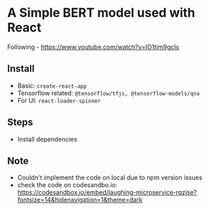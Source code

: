 # A Simple BERT model used with React
Following - https://www.youtube.com/watch?v=IO1tjm9gcIs

## Install
- Basic: `create-react-app`
- Tensorflow related: `@tensorflow/tfjs, @tensorflow-models/qna`
- For UI: `react-loader-spinner`

## Steps
- Install dependencies

## Note
- Couldn't implement the code on local due to npm version issues
- check the code on codesandbo.io: https://codesandbox.io/embed/laughing-microservice-rqzjse?fontsize=14&hidenavigation=1&theme=dark
